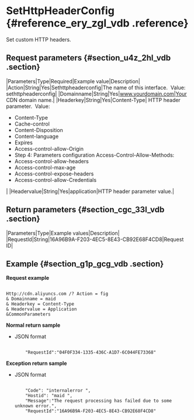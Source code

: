 # SetHttpHeaderConfig {#reference_ery_zgl_vdb .reference}

Set custom HTTP headers.

## Request parameters {#section_u4z_2hl_vdb .section}

|Parameters|Type|Required|Example value|Description|
|Action|String|Yes|Sethttpheaderconfig|The name of this interface.  Value: sethttpheaderconfig|
|Domainname|String|Yes|www.yourdomain.com|Your CDN domain name.|
|Headerkey|String|Yes|Content-Type| HTTP header parameter.  Value:

 -   Content-Type
-   Cache-control
-   Content-Disposition
-   Content-language
-   Expires
-   Access-control-allow-Origin
-   Step 4: Parameters configuration Access-Control-Allow-Methods:
-   Access-control-allow-headers
-   Access-control-max-age
-   Access-control-expose-headers
-   Access-control-allow-Credentials

 |
|Headervalue|String|Yes|application|HTTP header parameter value.|

## Return parameters {#section_cgc_33l_vdb .section}

|Parameters|Type|Example values|Description|
|RequestId|String|16A96B9A-F203-4EC5-8E43-CB92E68F4CD8|Request ID|

## Example {#section_g1p_gcg_vdb .section}

**Request example**

```

Http://cdn.aliyuncs.com /? Action = fig
& Domainname = maid
& Headerkey = Content-Type
& Headervalue = Application
&CommonParameters
```

**Normal return sample**

-   JSON format

    ```
    
        "RequestId":"04F0F334-1335-436C-A1D7-6C044FE73368"
    
    ```


**Exception return sample**

-   JSON format

    ```
    
        "Code": "internalerror ",
        "Hostid": "maid ",
        "Message":"The request processing has failed due to some unknown error.",
        "RequestId":"16A96B9A-F203-4EC5-8E43-CB92E68F4CD8"
    
    ```


